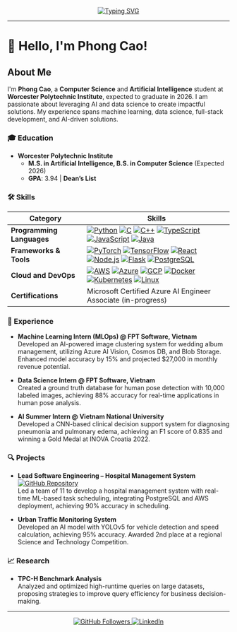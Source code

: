 <p align="center">
  <a href="https://github.com/PhongCT1105">
    <img src="https://readme-typing-svg.demolab.com/?lines=Welcome+to+my+GitHub+profile!&center=true&width=500&height=50" alt="Typing SVG">
  </a>
</p>

---

# 👋 Hello, I'm Phong Cao!

## About Me

I'm **Phong Cao**, a **Computer Science** and **Artificial Intelligence** student at **Worcester Polytechnic Institute**, expected to graduate in 2026. I am passionate about leveraging AI and data science to create impactful solutions. My experience spans machine learning, data science, full-stack development, and AI-driven solutions.

### 🎓 Education
- **Worcester Polytechnic Institute**  
  - **M.S. in Artificial Intelligence, B.S. in Computer Science** (Expected 2026)
  - **GPA**: 3.94 | **Dean’s List**

### 🛠 Skills

| Category                  | Skills                                                                                                                                                                                                                                       |
|---------------------------|----------------------------------------------------------------------------------------------------------------------------------------------------------------------------------------------------------------------------------------------|
| **Programming Languages** | [![Python](https://skillicons.dev/icons?i=python)](https://skillicons.dev) [![C](https://skillicons.dev/icons?i=c)](https://skillicons.dev) [![C++](https://skillicons.dev/icons?i=cpp)](https://skillicons.dev) [![TypeScript](https://skillicons.dev/icons?i=typescript)](https://skillicons.dev) [![JavaScript](https://skillicons.dev/icons?i=javascript)](https://skillicons.dev) [![Java](https://skillicons.dev/icons?i=java)](https://skillicons.dev) |
| **Frameworks & Tools**    | [![PyTorch](https://skillicons.dev/icons?i=pytorch)](https://skillicons.dev) [![TensorFlow](https://skillicons.dev/icons?i=tensorflow)](https://skillicons.dev) [![React](https://skillicons.dev/icons?i=react)](https://skillicons.dev) [![Node.js](https://skillicons.dev/icons?i=nodejs)](https://skillicons.dev) [![Flask](https://skillicons.dev/icons?i=flask)](https://skillicons.dev) [![PostgreSQL](https://skillicons.dev/icons?i=postgres)](https://skillicons.dev) |
| **Cloud and DevOps**      | [![AWS](https://skillicons.dev/icons?i=aws)](https://skillicons.dev) [![Azure](https://skillicons.dev/icons?i=azure)](https://skillicons.dev) [![GCP](https://skillicons.dev/icons?i=gcp)](https://skillicons.dev) [![Docker](https://skillicons.dev/icons?i=docker)](https://skillicons.dev) [![Kubernetes](https://skillicons.dev/icons?i=kubernetes)](https://skillicons.dev) [![Linux](https://skillicons.dev/icons?i=linux)](https://skillicons.dev) |
| **Certifications**        | Microsoft Certified Azure AI Engineer Associate (in-progress)                                                                                                                                                                               |

### 💼 Experience
- **Machine Learning Intern (MLOps) @ FPT Software, Vietnam**  
  Developed an AI-powered image clustering system for wedding album management, utilizing Azure AI Vision, Cosmos DB, and Blob Storage. Enhanced model accuracy by 15% and projected $27,000 in monthly revenue potential.

- **Data Science Intern @ FPT Software, Vietnam**  
  Created a ground truth database for human pose detection with 10,000 labeled images, achieving 88% accuracy for real-time applications in human pose analysis.

- **AI Summer Intern @ Vietnam National University**  
  Developed a CNN-based clinical decision support system for diagnosing pneumonia and pulmonary edema, achieving an F1 score of 0.835 and winning a Gold Medal at INOVA Croatia 2022.

### 🔍 Projects
- **Lead Software Engineering – Hospital Management System** [![GitHub Repository](https://img.shields.io/badge/Repository-Click_Here-181717?style=flat&logo=github&logoColor=white)](https://github.com/PhongCT1105/CS3733_Project)  
  Led a team of 11 to develop a hospital management system with real-time ML-based task scheduling, integrating PostgreSQL and AWS deployment, achieving 90% accuracy in scheduling.

- **Urban Traffic Monitoring System**  
  Developed an AI model with YOLOv5 for vehicle detection and speed calculation, achieving 95% accuracy. Awarded 2nd place at a regional Science and Technology Competition.

### 📈 Research
- **TPC-H Benchmark Analysis**  
  Analyzed and optimized high-runtime queries on large datasets, proposing strategies to improve query efficiency for business decision-making.

---

<p align="center">
  <a href="https://github.com/PhongCT1105">
    <img src="https://img.shields.io/github/followers/PhongCT1105?label=Follow&style=social" alt="GitHub Followers">
  </a>
  <a href="https://www.linkedin.com/in/phong-cao">
    <img src="https://img.shields.io/badge/-Connect-blue?style=social&logo=Linkedin" alt="LinkedIn">
  </a>
</p>
